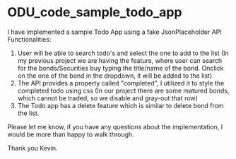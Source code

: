 # ODU_code_sample_todo_app

I have implemented a sample Todo App using a fake JsonPlaceholder API
Functionalities:
1. User will be able to search todo's and select the one to add to the list
    (In my previous project we are having the feature, where user can search for the bonds/Securities buy typing the title/name of the bond. Onclick on the one of the bond in the dropdown, it will be added to the list)
2. The API provides a property called "completed", I utilized it to style the completed todo using css
    (In our project there are some matured bonds, which cannot be traded, so we disable and gray-out that row)
3. The Todo app has a delete feature which is similar to delete bond from the list.

Please let me know, if you have any questions about the implementation, I would be more than happy to walk through.

Thank you Kevin.
